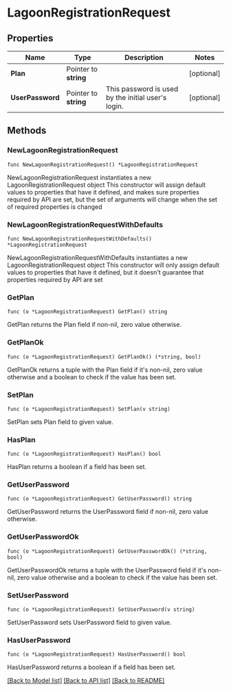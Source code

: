 # LagoonRegistrationRequest

## Properties

Name | Type | Description | Notes
------------ | ------------- | ------------- | -------------
**Plan** | Pointer to **string** |  | [optional] 
**UserPassword** | Pointer to **string** | This password is used by the initial user&#39;s login. | [optional] 

## Methods

### NewLagoonRegistrationRequest

`func NewLagoonRegistrationRequest() *LagoonRegistrationRequest`

NewLagoonRegistrationRequest instantiates a new LagoonRegistrationRequest object
This constructor will assign default values to properties that have it defined,
and makes sure properties required by API are set, but the set of arguments
will change when the set of required properties is changed

### NewLagoonRegistrationRequestWithDefaults

`func NewLagoonRegistrationRequestWithDefaults() *LagoonRegistrationRequest`

NewLagoonRegistrationRequestWithDefaults instantiates a new LagoonRegistrationRequest object
This constructor will only assign default values to properties that have it defined,
but it doesn't guarantee that properties required by API are set

### GetPlan

`func (o *LagoonRegistrationRequest) GetPlan() string`

GetPlan returns the Plan field if non-nil, zero value otherwise.

### GetPlanOk

`func (o *LagoonRegistrationRequest) GetPlanOk() (*string, bool)`

GetPlanOk returns a tuple with the Plan field if it's non-nil, zero value otherwise
and a boolean to check if the value has been set.

### SetPlan

`func (o *LagoonRegistrationRequest) SetPlan(v string)`

SetPlan sets Plan field to given value.

### HasPlan

`func (o *LagoonRegistrationRequest) HasPlan() bool`

HasPlan returns a boolean if a field has been set.

### GetUserPassword

`func (o *LagoonRegistrationRequest) GetUserPassword() string`

GetUserPassword returns the UserPassword field if non-nil, zero value otherwise.

### GetUserPasswordOk

`func (o *LagoonRegistrationRequest) GetUserPasswordOk() (*string, bool)`

GetUserPasswordOk returns a tuple with the UserPassword field if it's non-nil, zero value otherwise
and a boolean to check if the value has been set.

### SetUserPassword

`func (o *LagoonRegistrationRequest) SetUserPassword(v string)`

SetUserPassword sets UserPassword field to given value.

### HasUserPassword

`func (o *LagoonRegistrationRequest) HasUserPassword() bool`

HasUserPassword returns a boolean if a field has been set.


[[Back to Model list]](../README.md#documentation-for-models) [[Back to API list]](../README.md#documentation-for-api-endpoints) [[Back to README]](../README.md)


